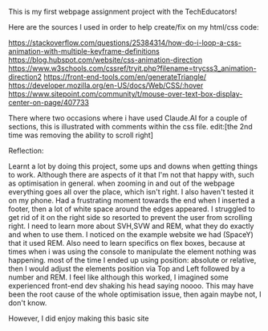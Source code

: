 This is my first webpage assignment project with the TechEducators!

Here are the sources I used in order to help create/fix on my html/css code:

https://stackoverflow.com/questions/25384314/how-do-i-loop-a-css-animation-with-multiple-keyframe-definitions
https://blog.hubspot.com/website/css-animation-direction
https://www.w3schools.com/cssref/tryit.php?filename=trycss3_animation-direction2
https://front-end-tools.com/en/generateTriangle/
https://developer.mozilla.org/en-US/docs/Web/CSS/:hover
https://www.sitepoint.com/community/t/mouse-over-text-box-display-center-on-page/407733

There where two occasions where i have used Claude.AI for a couple of sections, this is illustrated with comments within the css file. edit:[the 2nd time was removing the ability to scroll right]

Reflection:

Learnt a lot by doing this project, some ups and downs when getting things to work. Although there are aspects of it that I'm not that happy with, such as optimisation in general.
when zooming in and out of the webpage everything goes all over the place, which isn't right. I also haven't tested it on my phone. Had a frustrating moment towards the end when I inserted a footer, then a lot of
white space around the edges appeared. I struggled to get rid of it on the right side so resorted to prevent the user from scrolling right.
I need to learn more about SVH,SVW and REM, what they do exactly and when to use them. I noticed on the example website we had (SpaceY) that it used REM. Also need to learn specifics on flex boxes,
because at times when i was using the console to manipulate the element nothing was happening. most of the time I ended up using position: absolute or relative, then I would adjust the elements position via Top and Left followed by
a number and REM. I feel like although this worked, I imagined some experienced front-end dev shaking his head saying noooo. This may have been the root cause of the whole optimisation issue, then again maybe not, I don't know.

However, I did enjoy making this basic site

